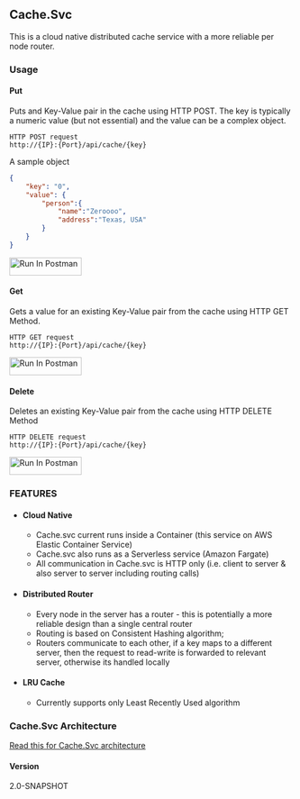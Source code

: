 ## Cache.Svc ##
This is a cloud native distributed cache service with a more reliable per node router.
### Usage ###
#### Put ####
Puts and Key-Value pair in the cache using HTTP POST. 
The key is typically a numeric value (but not essential) and the value can be a complex object.
```
HTTP POST request
http://{IP}:{Port}/api/cache/{key}
```
A sample object
```JSON
{
    "key": "0",
    "value": {
        "person":{
            "name":"Zeroooo",
            "address":"Texas, USA"
        }
    }
}
```

[<img src="https://run.pstmn.io/button.svg" alt="Run In Postman" style="width: 128px; height: 32px;">](https://app.getpostman.com/run-collection/43236988-9ae3fbfc-4963-46fd-8686-5214148cbd81?action=collection%2Ffork&source=rip_markdown&collection-url=entityId%3D43236988-9ae3fbfc-4963-46fd-8686-5214148cbd81%26entityType%3Dcollection%26workspaceId%3D8e152caf-acc5-4aeb-83e2-e082ae66c835#?env%5BPRODUCTION%5D=W3sia2V5Ijoibm9kZTEiLCJ2YWx1ZSI6IjMuNi45My4yMTIiLCJlbmFibGVkIjp0cnVlLCJ0eXBlIjoiZGVmYXVsdCIsInNlc3Npb25WYWx1ZSI6IjMuNi45My4yMTIiLCJjb21wbGV0ZVNlc3Npb25WYWx1ZSI6IjMuNi45My4yMTIiLCJzZXNzaW9uSW5kZXgiOjB9LHsia2V5Ijoibm9kZTIiLCJ2YWx1ZSI6IjEzLjEyNy4yMzkuMjE3IiwiZW5hYmxlZCI6dHJ1ZSwidHlwZSI6ImRlZmF1bHQiLCJzZXNzaW9uVmFsdWUiOiIxMy4xMjcuMjM5LjIxNyIsImNvbXBsZXRlU2Vzc2lvblZhbHVlIjoiMTMuMTI3LjIzOS4yMTciLCJzZXNzaW9uSW5kZXgiOjF9XQ==)

#### Get ####
Gets a value for an existing Key-Value pair from the cache using HTTP GET Method.
```
HTTP GET request
http://{IP}:{Port}/api/cache/{key}
```
[<img src="https://run.pstmn.io/button.svg" alt="Run In Postman" style="width: 128px; height: 32px;">](https://app.getpostman.com/run-collection/43236988-9ae3fbfc-4963-46fd-8686-5214148cbd81?action=collection%2Ffork&source=rip_markdown&collection-url=entityId%3D43236988-9ae3fbfc-4963-46fd-8686-5214148cbd81%26entityType%3Dcollection%26workspaceId%3D8e152caf-acc5-4aeb-83e2-e082ae66c835#?env%5BPRODUCTION%5D=W3sia2V5Ijoibm9kZTEiLCJ2YWx1ZSI6IjMuNi45My4yMTIiLCJlbmFibGVkIjp0cnVlLCJ0eXBlIjoiZGVmYXVsdCIsInNlc3Npb25WYWx1ZSI6IjMuNi45My4yMTIiLCJjb21wbGV0ZVNlc3Npb25WYWx1ZSI6IjMuNi45My4yMTIiLCJzZXNzaW9uSW5kZXgiOjB9LHsia2V5Ijoibm9kZTIiLCJ2YWx1ZSI6IjEzLjEyNy4yMzkuMjE3IiwiZW5hYmxlZCI6dHJ1ZSwidHlwZSI6ImRlZmF1bHQiLCJzZXNzaW9uVmFsdWUiOiIxMy4xMjcuMjM5LjIxNyIsImNvbXBsZXRlU2Vzc2lvblZhbHVlIjoiMTMuMTI3LjIzOS4yMTciLCJzZXNzaW9uSW5kZXgiOjF9XQ==)

#### Delete ####
Deletes an existing Key-Value pair from the cache using HTTP DELETE Method
```
HTTP DELETE request
http://{IP}:{Port}/api/cache/{key}
```
[<img src="https://run.pstmn.io/button.svg" alt="Run In Postman" style="width: 128px; height: 32px;">](https://app.getpostman.com/run-collection/43236988-9ae3fbfc-4963-46fd-8686-5214148cbd81?action=collection%2Ffork&source=rip_markdown&collection-url=entityId%3D43236988-9ae3fbfc-4963-46fd-8686-5214148cbd81%26entityType%3Dcollection%26workspaceId%3D8e152caf-acc5-4aeb-83e2-e082ae66c835#?env%5BPRODUCTION%5D=W3sia2V5Ijoibm9kZTEiLCJ2YWx1ZSI6IjMuNi45My4yMTIiLCJlbmFibGVkIjp0cnVlLCJ0eXBlIjoiZGVmYXVsdCIsInNlc3Npb25WYWx1ZSI6IjMuNi45My4yMTIiLCJjb21wbGV0ZVNlc3Npb25WYWx1ZSI6IjMuNi45My4yMTIiLCJzZXNzaW9uSW5kZXgiOjB9LHsia2V5Ijoibm9kZTIiLCJ2YWx1ZSI6IjEzLjEyNy4yMzkuMjE3IiwiZW5hYmxlZCI6dHJ1ZSwidHlwZSI6ImRlZmF1bHQiLCJzZXNzaW9uVmFsdWUiOiIxMy4xMjcuMjM5LjIxNyIsImNvbXBsZXRlU2Vzc2lvblZhbHVlIjoiMTMuMTI3LjIzOS4yMTciLCJzZXNzaW9uSW5kZXgiOjF9XQ==)


### FEATURES ###
  - #### Cloud Native ####
       - Cache.svc current runs inside a Container (this service on AWS Elastic Container Service)
       - Cache.svc also runs as a Serverless service (Amazon Fargate)
       - All communication in Cache.svc is HTTP only (i.e. client to server & also server to server including routing calls)
  - #### Distributed Router ####
      - Every node in the server has a router - this is potentially a more reliable design than a single central router
      - Routing is based on Consistent Hashing algorithm;
      - Routers communicate to each other, if a key maps to a different server, then the request to read-write is forwarded to relevant server, otherwise its handled locally
  - #### LRU Cache ####
      - Currently supports only Least Recently Used algorithm
   
### Cache.Svc Architecture ###
[Read this for Cache.Svc architecture](/docs/ARCHITECTURE.md)

#### Version ####
2.0-SNAPSHOT
